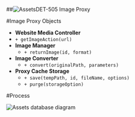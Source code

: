 ##![Assets](https://raw.github.com/massiveart/sulu-docs/master/system-requirements/images/assets.png)DET-505 Image Proxy

#Image Proxy Objects

 - **Website Media Controller**
  - `+ getImageAction(url)`
 - **Image Manager**
   - `+ returnImage(id, format)`
 - **Image Converter**
   - `+ convert(originalPath, parameters)`
 - **Proxy Cache Storage**
   - `+ save(tempPath, id, fileName, options)`
   - `+ purge(storageOption)`


#Process

![Assets database diagram](https://raw.github.com/massiveart/sulu-docs/master/detail-specification/images/diagrams/ImageProxy.png)
